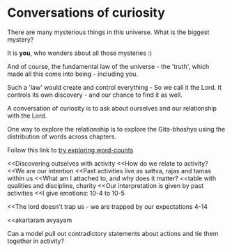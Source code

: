 # Conversations of curiosity

There are many mysterious things in this universe.
What is the biggest mystery? 

It is **you**, who wonders about all those mysteries :)

And of course, the fundamental law of the universe - the 'truth',
which made all this come into being - including you.

Such a 'law' would create and control everything -
So we call it the Lord. It controls its own discovery -
and our chance to find it as well.

A conversation of curiosity is to ask about ourselves and
our relationship with the Lord.

One way to explore the relationship is to explore the Gita-bhashya
using the distribution of words across chapters.

Follow this link to [try exploring word-counts](word-counts.md)

<<Discovering outselves with activity
<<How do we relate to activity?
<<We are our intention
<<Past activities live as sattva, rajas and tamas within us
<<What am I attached to, and why does it matter? <<table with qualities and discipline, charity 
<<Our interpretation is given by past activities
<<I give emotions: 10-4 to 10-5

<<The lord doesn't trap us - we are trapped by our expectations 4-14

<<akartaram avyayam

Can a model pull out contradictory statements about actions
and tie them together in activity?
